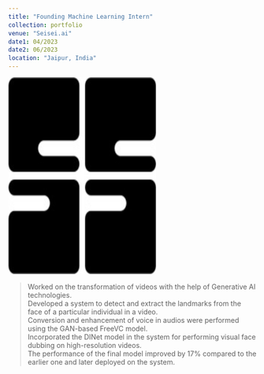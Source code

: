 ```yaml
---
title: "Founding Machine Learning Intern"
collection: portfolio
venue: "Seisei.ai"
date1: 04/2023
date2: 06/2023
location: "Jaipur, India"
---
```

 
<img src='/images/seisei_ai.jpg' width=300 height=400><br/>

>Worked on the transformation of videos with the help of Generative AI technologies.        
>Developed a system to detect and extract the landmarks from the face of a particular individual in a video.    
>Conversion and enhancement of voice in audios were performed using the GAN-based FreeVC model.      
>Incorporated the DINet model in the system for performing visual face dubbing on high-resolution videos.        
>The performance of the final model improved by 17% compared to the earlier one and later deployed on the system.  
